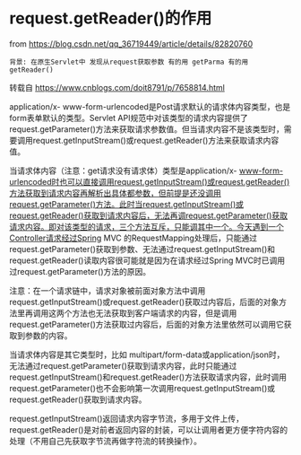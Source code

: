 # request.getReader()的作用

from https://blog.csdn.net/qq_36719449/article/details/82820760

    背景: 在原生Servlet中 发现从request获取参数 有的用 getParma 有的用 getReader()

转载自 https://www.cnblogs.com/doit8791/p/7658814.html

application/x- www-form-urlencoded是Post请求默认的请求体内容类型，也是form表单默认的类型。Servlet API规范中对该类型的请求内容提供了request.getParameter()方法来获取请求参数值。但当请求内容不是该类型时，需要调用request.getInputStream()或request.getReader()方法来获取请求内容值。

当请求体内容（注意：get请求没有请求体）类型是application/x- www-form-urlencoded时也可以直接调用request.getInputStream()或request.getReader()方法获取到请求内容再解析出具体都参数，但前提是还没调用request.getParameter()方法。此时当request.getInputStream()或request.getReader()获取到请求内容后，无法再调request.getParameter()获取请求内容。即对该类型的请求，三个方法互斥，只能调其中一个。今天遇到一个Controller请求经过Spring MVC 的RequestMapping处理后，只能通过request.getParameter()获取到参数、无法通过request.getInputStream()和request.getReader()读取内容很可能就是因为在请求经过Spring MVC时已调用过request.getParameter()方法的原因。

注意：在一个请求链中，请求对象被前面对象方法中调用request.getInputStream()或request.getReader()获取过内容后，后面的对象方法里再调用这两个方法也无法获取到客户端请求的内容，但是调用request.getParameter()方法获取过内容后，后面的对象方法里依然可以调用它获取到参数的内容。

当请求体内容是其它类型时，比如 multipart/form-data或application/json时，无法通过request.getParameter()获取到请求内容，此时只能通过request.getInputStream()和request.getReader()方法获取请求内容，此时调用request.getParameter()也不会影响第一次调用request.getInputStream()或request.getReader()获取到请求内容。

request.getInputStream()返回请求内容字节流，多用于文件上传，request.getReader()是对前者返回内容的封装，可以让调用者更方便字符内容的处理（不用自己先获取字节流再做字符流的转换操作）。